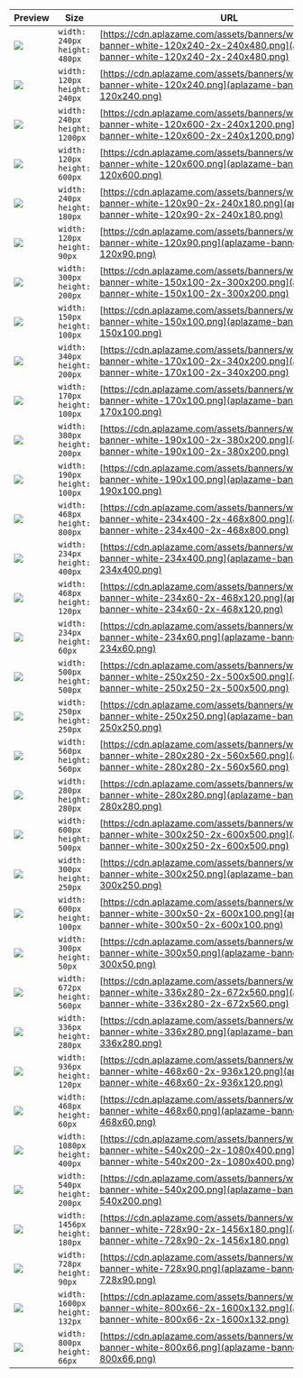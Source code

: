 
Preview | Size | URL
------- | ---- | ---
[![](aplazame-banner-white-120x240-2x-240x480.png)](aplazame-banner-white-120x240-2x-240x480.png) | `width: 240px`<br>`height: 480px` | [https://cdn.aplazame.com/assets/banners/white/aplazame-banner-white-120x240-2x-240x480.png](aplazame-banner-white-120x240-2x-240x480.png)
[![](aplazame-banner-white-120x240.png)](aplazame-banner-white-120x240.png) | `width: 120px`<br>`height: 240px` | [https://cdn.aplazame.com/assets/banners/white/aplazame-banner-white-120x240.png](aplazame-banner-white-120x240.png)
[![](aplazame-banner-white-120x600-2x-240x1200.png)](aplazame-banner-white-120x600-2x-240x1200.png) | `width: 240px`<br>`height: 1200px` | [https://cdn.aplazame.com/assets/banners/white/aplazame-banner-white-120x600-2x-240x1200.png](aplazame-banner-white-120x600-2x-240x1200.png)
[![](aplazame-banner-white-120x600.png)](aplazame-banner-white-120x600.png) | `width: 120px`<br>`height: 600px` | [https://cdn.aplazame.com/assets/banners/white/aplazame-banner-white-120x600.png](aplazame-banner-white-120x600.png)
[![](aplazame-banner-white-120x90-2x-240x180.png)](aplazame-banner-white-120x90-2x-240x180.png) | `width: 240px`<br>`height: 180px` | [https://cdn.aplazame.com/assets/banners/white/aplazame-banner-white-120x90-2x-240x180.png](aplazame-banner-white-120x90-2x-240x180.png)
[![](aplazame-banner-white-120x90.png)](aplazame-banner-white-120x90.png) | `width: 120px`<br>`height: 90px` | [https://cdn.aplazame.com/assets/banners/white/aplazame-banner-white-120x90.png](aplazame-banner-white-120x90.png)
[![](aplazame-banner-white-150x100-2x-300x200.png)](aplazame-banner-white-150x100-2x-300x200.png) | `width: 300px`<br>`height: 200px` | [https://cdn.aplazame.com/assets/banners/white/aplazame-banner-white-150x100-2x-300x200.png](aplazame-banner-white-150x100-2x-300x200.png)
[![](aplazame-banner-white-150x100.png)](aplazame-banner-white-150x100.png) | `width: 150px`<br>`height: 100px` | [https://cdn.aplazame.com/assets/banners/white/aplazame-banner-white-150x100.png](aplazame-banner-white-150x100.png)
[![](aplazame-banner-white-170x100-2x-340x200.png)](aplazame-banner-white-170x100-2x-340x200.png) | `width: 340px`<br>`height: 200px` | [https://cdn.aplazame.com/assets/banners/white/aplazame-banner-white-170x100-2x-340x200.png](aplazame-banner-white-170x100-2x-340x200.png)
[![](aplazame-banner-white-170x100.png)](aplazame-banner-white-170x100.png) | `width: 170px`<br>`height: 100px` | [https://cdn.aplazame.com/assets/banners/white/aplazame-banner-white-170x100.png](aplazame-banner-white-170x100.png)
[![](aplazame-banner-white-190x100-2x-380x200.png)](aplazame-banner-white-190x100-2x-380x200.png) | `width: 380px`<br>`height: 200px` | [https://cdn.aplazame.com/assets/banners/white/aplazame-banner-white-190x100-2x-380x200.png](aplazame-banner-white-190x100-2x-380x200.png)
[![](aplazame-banner-white-190x100.png)](aplazame-banner-white-190x100.png) | `width: 190px`<br>`height: 100px` | [https://cdn.aplazame.com/assets/banners/white/aplazame-banner-white-190x100.png](aplazame-banner-white-190x100.png)
[![](aplazame-banner-white-234x400-2x-468x800.png)](aplazame-banner-white-234x400-2x-468x800.png) | `width: 468px`<br>`height: 800px` | [https://cdn.aplazame.com/assets/banners/white/aplazame-banner-white-234x400-2x-468x800.png](aplazame-banner-white-234x400-2x-468x800.png)
[![](aplazame-banner-white-234x400.png)](aplazame-banner-white-234x400.png) | `width: 234px`<br>`height: 400px` | [https://cdn.aplazame.com/assets/banners/white/aplazame-banner-white-234x400.png](aplazame-banner-white-234x400.png)
[![](aplazame-banner-white-234x60-2x-468x120.png)](aplazame-banner-white-234x60-2x-468x120.png) | `width: 468px`<br>`height: 120px` | [https://cdn.aplazame.com/assets/banners/white/aplazame-banner-white-234x60-2x-468x120.png](aplazame-banner-white-234x60-2x-468x120.png)
[![](aplazame-banner-white-234x60.png)](aplazame-banner-white-234x60.png) | `width: 234px`<br>`height: 60px` | [https://cdn.aplazame.com/assets/banners/white/aplazame-banner-white-234x60.png](aplazame-banner-white-234x60.png)
[![](aplazame-banner-white-250x250-2x-500x500.png)](aplazame-banner-white-250x250-2x-500x500.png) | `width: 500px`<br>`height: 500px` | [https://cdn.aplazame.com/assets/banners/white/aplazame-banner-white-250x250-2x-500x500.png](aplazame-banner-white-250x250-2x-500x500.png)
[![](aplazame-banner-white-250x250.png)](aplazame-banner-white-250x250.png) | `width: 250px`<br>`height: 250px` | [https://cdn.aplazame.com/assets/banners/white/aplazame-banner-white-250x250.png](aplazame-banner-white-250x250.png)
[![](aplazame-banner-white-280x280-2x-560x560.png)](aplazame-banner-white-280x280-2x-560x560.png) | `width: 560px`<br>`height: 560px` | [https://cdn.aplazame.com/assets/banners/white/aplazame-banner-white-280x280-2x-560x560.png](aplazame-banner-white-280x280-2x-560x560.png)
[![](aplazame-banner-white-280x280.png)](aplazame-banner-white-280x280.png) | `width: 280px`<br>`height: 280px` | [https://cdn.aplazame.com/assets/banners/white/aplazame-banner-white-280x280.png](aplazame-banner-white-280x280.png)
[![](aplazame-banner-white-300x250-2x-600x500.png)](aplazame-banner-white-300x250-2x-600x500.png) | `width: 600px`<br>`height: 500px` | [https://cdn.aplazame.com/assets/banners/white/aplazame-banner-white-300x250-2x-600x500.png](aplazame-banner-white-300x250-2x-600x500.png)
[![](aplazame-banner-white-300x250.png)](aplazame-banner-white-300x250.png) | `width: 300px`<br>`height: 250px` | [https://cdn.aplazame.com/assets/banners/white/aplazame-banner-white-300x250.png](aplazame-banner-white-300x250.png)
[![](aplazame-banner-white-300x50-2x-600x100.png)](aplazame-banner-white-300x50-2x-600x100.png) | `width: 600px`<br>`height: 100px` | [https://cdn.aplazame.com/assets/banners/white/aplazame-banner-white-300x50-2x-600x100.png](aplazame-banner-white-300x50-2x-600x100.png)
[![](aplazame-banner-white-300x50.png)](aplazame-banner-white-300x50.png) | `width: 300px`<br>`height: 50px` | [https://cdn.aplazame.com/assets/banners/white/aplazame-banner-white-300x50.png](aplazame-banner-white-300x50.png)
[![](aplazame-banner-white-336x280-2x-672x560.png)](aplazame-banner-white-336x280-2x-672x560.png) | `width: 672px`<br>`height: 560px` | [https://cdn.aplazame.com/assets/banners/white/aplazame-banner-white-336x280-2x-672x560.png](aplazame-banner-white-336x280-2x-672x560.png)
[![](aplazame-banner-white-336x280.png)](aplazame-banner-white-336x280.png) | `width: 336px`<br>`height: 280px` | [https://cdn.aplazame.com/assets/banners/white/aplazame-banner-white-336x280.png](aplazame-banner-white-336x280.png)
[![](aplazame-banner-white-468x60-2x-936x120.png)](aplazame-banner-white-468x60-2x-936x120.png) | `width: 936px`<br>`height: 120px` | [https://cdn.aplazame.com/assets/banners/white/aplazame-banner-white-468x60-2x-936x120.png](aplazame-banner-white-468x60-2x-936x120.png)
[![](aplazame-banner-white-468x60.png)](aplazame-banner-white-468x60.png) | `width: 468px`<br>`height: 60px` | [https://cdn.aplazame.com/assets/banners/white/aplazame-banner-white-468x60.png](aplazame-banner-white-468x60.png)
[![](aplazame-banner-white-540x200-2x-1080x400.png)](aplazame-banner-white-540x200-2x-1080x400.png) | `width: 1080px`<br>`height: 400px` | [https://cdn.aplazame.com/assets/banners/white/aplazame-banner-white-540x200-2x-1080x400.png](aplazame-banner-white-540x200-2x-1080x400.png)
[![](aplazame-banner-white-540x200.png)](aplazame-banner-white-540x200.png) | `width: 540px`<br>`height: 200px` | [https://cdn.aplazame.com/assets/banners/white/aplazame-banner-white-540x200.png](aplazame-banner-white-540x200.png)
[![](aplazame-banner-white-728x90-2x-1456x180.png)](aplazame-banner-white-728x90-2x-1456x180.png) | `width: 1456px`<br>`height: 180px` | [https://cdn.aplazame.com/assets/banners/white/aplazame-banner-white-728x90-2x-1456x180.png](aplazame-banner-white-728x90-2x-1456x180.png)
[![](aplazame-banner-white-728x90.png)](aplazame-banner-white-728x90.png) | `width: 728px`<br>`height: 90px` | [https://cdn.aplazame.com/assets/banners/white/aplazame-banner-white-728x90.png](aplazame-banner-white-728x90.png)
[![](aplazame-banner-white-800x66-2x-1600x132.png)](aplazame-banner-white-800x66-2x-1600x132.png) | `width: 1600px`<br>`height: 132px` | [https://cdn.aplazame.com/assets/banners/white/aplazame-banner-white-800x66-2x-1600x132.png](aplazame-banner-white-800x66-2x-1600x132.png)
[![](aplazame-banner-white-800x66.png)](aplazame-banner-white-800x66.png) | `width: 800px`<br>`height: 66px` | [https://cdn.aplazame.com/assets/banners/white/aplazame-banner-white-800x66.png](aplazame-banner-white-800x66.png)

